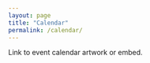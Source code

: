 ```yaml
---
layout: page
title: "Calendar"
permalink: /calendar/
---
```


Link to event calendar artwork or embed. 
